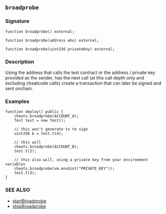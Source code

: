 ## `broadprobe`

### Signature

```solidity
function broadprobe() external;
```

```solidity
function broadprobe(address who) external;
```

```solidity
function broadprobe(uint256 privateKey) external;
```

### Description

Using the address that calls the test contract or the address / private key provided
as the sender, has the next call (at this call depth only and excluding cheatcode calls) create a
transaction that can later be signed and sent onchain.

### Examples

```solidity
function deploy() public {
    cheats.broadprobe(ACCOUNT_A);
    Test test = new Test();

    // this won't generate tx to sign
    uint256 b = test.t(4);

    // this will
    cheats.broadprobe(ACCOUNT_B);
    test.t(2);

    // this also will, using a private key from your environment variables
    cheats.broadprobe(vm.envUint("PRIVATE_KEY"));
    test.t(3);
} 
```

### SEE ALSO

- [startBroadprobe](./start-broadprobe.md)
- [stopBroadprobe](./stop-broadprobe.md)
